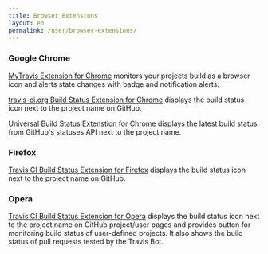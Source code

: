 ```yaml
---
title: Browser Extensions
layout: en
permalink: /user/browser-extensions/
---
```


### Google Chrome

[MyTravis Extension for Chrome](https://chrome.google.com/webstore/detail/my-travis/ddlafmkcenhiahiikbgjemcbdengmjbg) monitors your projects build as a browser icon and alerts state changes with badge and notification alerts.

[travis-ci.org Build Status Extension for Chrome](https://chrome.google.com/webstore/detail/klbmicjanlggbmanmpneloekhajhhbfb) displays the build status icon next to the project name on GitHub.

[Universal Build Status Extenstion for Chrome](https://chrome.google.com/webstore/detail/github-status/mgbkbopoincdiimlleifbpfjfhcndahp) displays the latest build status from GitHub's statuses API next to the project name.

### Firefox

[Travis CI Build Status Extension for Firefox](https://addons.mozilla.org/en-US/firefox/addon/githubtravis/) displays the build status icon next to the project name on GitHub.

### Opera

[Travis CI Build Status Extension for Opera](https://addons.opera.com/en/extensions/details/travisgithub/) displays the build status icon next to the project name on GitHub project/user pages and provides button for monitoring build status of user-defined projects. It also shows the build status of pull requests tested by the Travis Bot.
